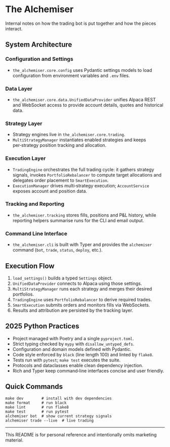 # The Alchemiser

Internal notes on how the trading bot is put together and how the pieces interact.

## System Architecture

### Configuration and Settings
- `the_alchemiser.core.config` uses Pydantic settings models to load configuration from environment variables and `.env` files.

### Data Layer
- `the_alchemiser.core.data.UnifiedDataProvider` unifies Alpaca REST and WebSocket access to provide account details, quotes and historical data.

### Strategy Layer
- Strategy engines live in `the_alchemiser.core.trading`.
- `MultiStrategyManager` instantiates enabled strategies and keeps per‑strategy position tracking and allocation.

### Execution Layer
- `TradingEngine` orchestrates the full trading cycle: it gathers strategy signals, invokes `PortfolioRebalancer` to compute target allocations and delegates order placement to `SmartExecution`.
- `ExecutionManager` drives multi‑strategy execution; `AccountService` exposes account and position data.

### Tracking and Reporting
- `the_alchemiser.tracking` stores fills, positions and P&L history, while reporting helpers summarise runs for the CLI and email output.

### Command Line Interface
- `the_alchemiser.cli` is built with Typer and provides the `alchemiser` command (`bot`, `trade`, `status`, `deploy`, etc.).

## Execution Flow

1. `load_settings()` builds a typed `Settings` object.
2. `UnifiedDataProvider` connects to Alpaca using those settings.
3. `MultiStrategyManager` runs each strategy and merges their desired portfolios.
4. `TradingEngine` uses `PortfolioRebalancer` to derive required trades.
5. `SmartExecution` submits orders and monitors fills via WebSockets.
6. Results and attribution are persisted by the tracking layer.

## 2025 Python Practices

- Project managed with Poetry and a single `pyproject.toml`.
- Strict typing checked by `mypy` with `disallow_untyped_defs`.
- Configuration and domain models defined with Pydantic.
- Code style enforced by `black` (line length 100) and linted by `flake8`.
- Tests run with `pytest`; `make test` executes the suite.
- Protocols and dataclasses enable clean dependency injection.
- Rich and Typer keep command‑line interfaces concise and user friendly.

## Quick Commands

```
make dev        # install with dev dependencies
make format     # run black
make lint       # run flake8
make test       # run pytest
alchemiser bot  # show current strategy signals
alchemiser trade --live  # live trading
```

---

This README is for personal reference and intentionally omits marketing material.

